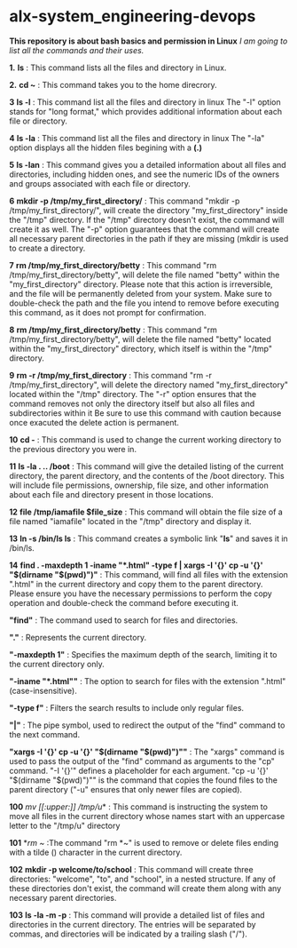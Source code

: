 # alx-system_engineering-devops
**This repository is about bash basics and permission in Linux**
*I am going to list all the commands and their uses.*

**1.** **ls** : This command lists all the files and directory in Linux.

**2.** **cd ~** : This command takes you to the home direcrory.

**3** **ls -l** : This command list all the files and directory in linux The "-l" option stands for "long format," which provides additional information about each file or directory.

**4** **ls -la** : This command list all the files and directory in linux The "-la" option displays all the hidden files begining with a **(.)**

**5** **ls -lan** : This command gives you a detailed information about all files and directories, including hidden ones, and see the numeric IDs of the owners and groups associated with each file or directory.

**6** **mkdir -p  /tmp/my_first_directory/** : This command "mkdir -p /tmp/my_first_directory/", will create the directory "my_first_directory" inside the "/tmp" directory. If the "/tmp" directory doesn't exist, the command will create it as well. The "-p" option guarantees that the command will create all necessary parent directories in the path if they are missing (mkdir is used to create a directory.

**7** **rm /tmp/my_first_directory/betty** : This command "rm /tmp/my_first_directory/betty", will delete the file named "betty" within the "my_first_directory" directory. Please note that this action is irreversible, and the file will be permanently deleted from your system. Make sure to double-check the path and the file you intend to remove before executing this command, as it does not prompt for confirmation.

**8** **rm /tmp/my_first_directory/betty** : This command "rm /tmp/my_first_directory/betty", will delete the file named "betty" located within the "my_first_directory" directory, which itself is within the "/tmp" directory.

**9** **rm -r /tmp/my_first_directory** : This command "rm -r /tmp/my_first_directory", will delete the directory named "my_first_directory" located within the "/tmp" directory. The "-r" option ensures that the command removes not only the directory itself but also all files and subdirectories within it Be sure to use this command with caution because once exacuted the delete action is permanent.

**10** **cd -** : This command is used to change the current working directory to the previous directory you were in.

**11** **ls -la . .. /boot** : This command will give the detailed listing of the current directory, the parent directory, and the contents of the /boot directory. This will include file permissions, ownership, file size, and other information about each file and directory present in those locations.

**12** **file /tmp/iamafile  $file_size** : This command will obtain the file size of a file named "iamafile" located in the "/tmp" directory and display it.

**13** **ln -s /bin/ls __ls__** : This command creates a symbolic link "__ls__" and saves it in /bin/ls.

**14** **find . -maxdepth 1 -iname "*.html" -type f | xargs -I '{}' cp -u '{}' "$(dirname "$(pwd)")"** : This command, will find all files with the extension ".html" in the current directory and copy them to the parent directory. Please ensure you have the necessary permissions to perform the copy operation and double-check the command before executing it.

**"find"** : The command used to search for files and directories.

**"."** : Represents the current directory.

**"-maxdepth 1"** : Specifies the maximum depth of the search, limiting it to the current directory only.

**"-iname "*.html""** : The option to search for files with the extension ".html" (case-insensitive).

**"-type f"** : Filters the search results to include only regular files.

**"|"** : The pipe symbol, used to redirect the output of the "find" command to the next command.

**"xargs -I '{}' cp -u '{}' "$(dirname "$(pwd)")""** : The "xargs" command is used to pass the output of the "find" command as arguments to the "cp" command. "-I '{}'" defines a placeholder for each argument. "cp -u '{}' "$(dirname "$(pwd)")"" is the command that copies the found files to the parent directory ("-u" ensures that only newer files are copied).

**100** **mv [[:upper:]]* /tmp/u** : This command is instructing the system to move all files in the current directory whose names start with an uppercase letter to the "/tmp/u" directory

**101** **rm *~** :The command "rm *~" is used to remove or delete files ending with a tilde () character in the current directory.

**102** **mkdir -p welcome/to/school** : This command will create three directories: "welcome", "to", and "school", in a nested structure. If any of these directories don't exist, the command will create them along with any necessary parent directories.

**103** **ls -la -m -p** : This command will provide a detailed list of files and directories in the current directory. The entries will be separated by commas, and directories will be indicated by a trailing slash ("/").


